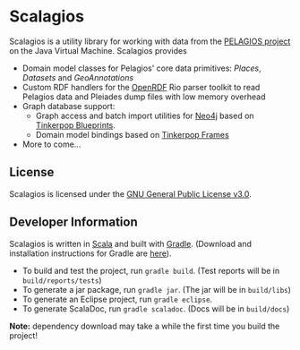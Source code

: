 # Scalagios

Scalagios is a utility library for working with data from the [PELAGIOS project](http://pelagios-project.blogspot.com) on the Java Virtual Machine. Scalagios provides

* Domain model classes for Pelagios' core data primitives: _Places_, _Datasets_ and _GeoAnnotations_
* Custom RDF handlers for the [OpenRDF](http://www.openrdf.org/) Rio parser toolkit to read Pelagios
  data and Pleiades dump files with low memory overhead
* Graph database support:
  * Graph access and batch import utilities for [Neo4j](http://neo4j.org/) based on
   [Tinkerpop Blueprints](http://tinkerpop.com/).  
  * Domain model bindings based on [Tinkerpop Frames](https://github.com/tinkerpop/frames/wiki)
* More to come...
  

## License

Scalagios is licensed under the [GNU General Public License v3.0](http://www.gnu.org/licenses/gpl.html).

## Developer Information

Scalagios is written in [Scala](http://www.scala-lang.org) and built with [Gradle](http://www.gradle.org).
(Download and installation instructions for Gradle are [here](http://www.gradle.org/installation.html)). 

* To build and test the project, run `gradle build`. (Test reports will be in `build/reports/tests`)
* To generate a jar package, run `gradle jar`. (The jar will be in `build/libs`)
* To generate an Eclipse project, run `gradle eclipse`.
* To generate ScalaDoc, run `gradle scaladoc`.  (Docs will be in `build/docs`)

__Note:__ dependency download may take a while the first time you build the project!